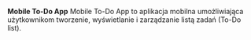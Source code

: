 **Mobile To-Do App**
Mobile To-Do App to aplikacja mobilna umożliwiająca użytkownikom tworzenie, wyświetlanie i zarządzanie listą zadań (To-Do list).
